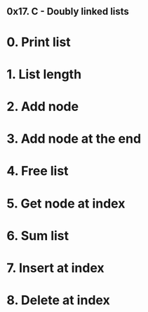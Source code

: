 ## 0x17. C - Doubly linked lists

# 0. Print list
# 1. List length
# 2. Add node
# 3. Add node at the end
# 4. Free list
# 5. Get node at index
# 6. Sum list
# 7. Insert at index
# 8. Delete at index 